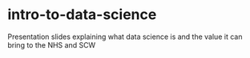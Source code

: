 # intro-to-data-science
Presentation slides explaining what data science is and the value it can bring to the NHS and SCW


